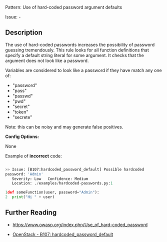 Pattern: Use of hard-coded password argument defaults

Issue: -

## Description

The use of hard-coded passwords increases the possibility of password guessing
tremendously. This rule looks for all function definitions that specify
a default string literal for some argument. It checks that the argument does
not look like a password.

Variables are considered to look like a password if they have match any one
of:

  - "password"
  - "pass"
  - "passwd"
  - "pwd"
  - "secret"
  - "token"
  - "secrete"

Note: this can be noisy and may generate false positives.

**Config Options:**

None

Example of **incorrect** code:

```python

>> Issue: [B107:hardcoded_password_default] Possible hardcoded
password: 'Admin'
   Severity: Low   Confidence: Medium
   Location: ./examples/hardcoded-passwords.py:1

1def someFunction(user, password="Admin"):
2  print("Hi " + user)

```

## Further Reading

  - <https://www.owasp.org/index.php/Use_of_hard-coded_password>
* [OpenStack - B107: hardcoded_password_default](https://docs.openstack.org/developer/bandit/plugins/hardcoded_password_funcdef.html)
